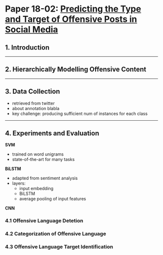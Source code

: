 # Paper 18-02: [Predicting the Type and Target of Offensive Posts in Social Media](https://arxiv.org/pdf/1902.09666.pdf)


## 1. Introduction

---

## 2. Hierarchically Modelling Offensive Content

---

## 3. Data Collection

- retrieved from twitter
- about annotation blabla
- key challenge: producing sufficient num of instances for each class

---

## 4. Experiments and Evaluation

**SVM**
- trained on word unigrams
- state-of-the-art for many tasks

**BiLSTM**
- adapted from sentiment analysis
- layers: 
	- input embedding
	- BiLSTM
	- average pooling of input features
	

**CNN**

### 4.1 Offensive Language Detetion

### 4.2 Categorization of Offensive Language

### 4.3 Offensive Language Target Identification